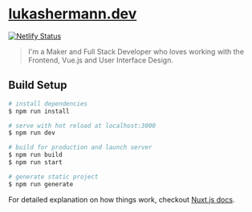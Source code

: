 # [lukashermann.dev](lukashermann.dev)

[![Netlify Status](https://api.netlify.com/api/v1/badges/99840335-8bf8-4806-ab8a-64ecb98a4af8/deploy-status)](https://app.netlify.com/sites/lukashermann/deploys)

> I'm a Maker and Full Stack Developer who loves working with the Frontend, Vue.js and User Interface Design.

## Build Setup

``` bash
# install dependencies
$ npm run install

# serve with hot reload at localhost:3000
$ npm run dev

# build for production and launch server
$ npm run build
$ npm run start

# generate static project
$ npm run generate
```

For detailed explanation on how things work, checkout [Nuxt.js docs](https://nuxtjs.org).
